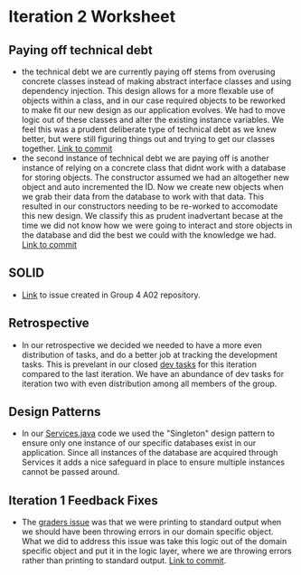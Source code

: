 # Iteration 2 Worksheet

Paying off technical debt
-------------------------
- the technical debt we are currently paying off stems from overusing concrete classes instead of making abstract interface classes and using dependency injection. This design allows for a more flexable use of objects within a class, and in our case required objects to be reworked to make fit our new design as our application evolves. We had to move logic out of these classes and alter the existing instance variables. We feel this was a prudent deliberate type of technical debt as we knew better, but were still figuring things out and trying to get our classes together. [Link to commit](https://code.cs.umanitoba.ca/3350-winter-2021-a01/weBudget/-/commit/cfbaf14f99aa21938b815c34d783d4ecaa52c033)
- the second instance of technical debt we are paying off is another instance of relying on a concrete class that didnt work with a database for storing objects. The constructor assumed we had an altogether new object and auto incremented the ID. Now we create new objects when we grab their data from the database to work with that data. This resulted in our constructors needing to be re-worked to accomodate this new design. We classify this as prudent inadvertant becase at the time we did not know how we were going to interact and store objects in the database and did the best we could with the knowledge we had. [Link to commit](https://code.cs.umanitoba.ca/3350-winter-2021-a01/weBudget/-/commit/e72998a4f1384f16dc937a8d8e9c4d6790c5496d)

SOLID
------
- [Link](https://code.cs.umanitoba.ca/3350-winter-2021-a02/group-4/group4project/-/issues/27) to issue created in Group 4 A02 repository. 


Retrospective
-------------
- In our retrospective we decided we needed to have a more even distribution of tasks, and do a better job at tracking the development tasks. This is prevelant in our closed [dev tasks](https://code.cs.umanitoba.ca/3350-winter-2021-a01/weBudget/-/issues?scope=all&utf8=%E2%9C%93&state=closed) for this iteration compared to the last iteration. We have an abundance of dev tasks for iteration two with even distribution among all members of the group.

Design Patterns
----------------
- In our [Services.java](https://code.cs.umanitoba.ca/3350-winter-2021-a01/weBudget/-/blob/develop/app/src/main/java/com/comp3350/webudget/application/Services.java) code we used the "Singleton" design pattern to ensure only one instance of our specific databases exist in our application. Since all instances of the database are acquired through Services it adds a nice safeguard in place to ensure multiple instances cannot be passed around.

Iteration 1 Feedback Fixes
--------------------------
- The [graders issue](https://code.cs.umanitoba.ca/3350-winter-2021-a01/weBudget/-/issues/46) was that we were printing to standard output when we should have been throwing errors in our domain specific object. What we did to address this issue was take this logic out of the domain specific object and put it in the logic layer, where we are throwing errors rather than printing to standard output. [Link to commit](https://code.cs.umanitoba.ca/3350-winter-2021-a01/weBudget/-/commit/ae004ad8c07dda6357dc34d3755e413eba5795a1).